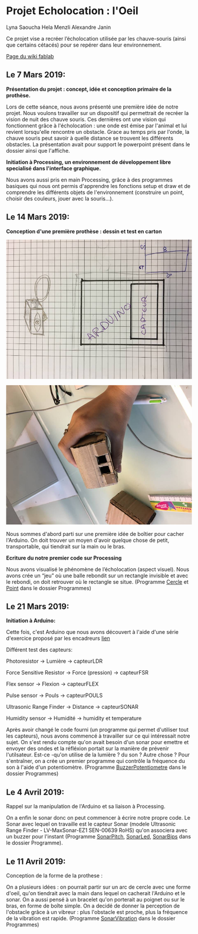 ﻿# Projet Echolocation : l'Oeil

Lyna Saoucha
Hela Menzli
Alexandre Janin

Ce projet vise a recréer l’écholocation utilisée par les chauve-souris (ainsi que certains cétacés) pour se repérer dans leur environnement.

[Page du wiki fablab](http://fablab.sorbonne-universites.fr/wiki/doku.php?id=wiki:projets:echolocation)

## Le 7 Mars 2019:

**Présentation du projet : concept, idée et conception primaire de la prothèse.**


Lors de cette séance, nous avons présenté une première idée de notre projet. Nous voulons travailler sur un dispositif qui permettrait de recréer la vision de nuit des chauve souris. Ces dernières ont une vision qui fonctionnent grâce à l'écholocation : une onde est émise par l'animal et lui revient lorsqu'elle rencontre un obstacle. Grace au temps pris par l'onde, la chauve souris peut savoir à quelle distance se trouvent les différents obstacles.
La présentation avait pour support le powerpoint présent dans le dossier ainsi que l'affiche.


**Initiation à Processing, un environnement de développement libre specialisé dans l'interface graphique.**


Nous avons aussi pris en main Processing, grâce à des programmes basiques qui nous ont permis d'apprendre les fonctions setup et draw et de comprendre les différents objets de l'environnement (construire un point, choisir des couleurs, jouer avec la souris...).

## Le 14 Mars 2019:

**Conception d'une première prothèse : dessin et test en carton**

![Dessin](https://github.com/alexandrejanin/echolocation/blob/master/DessinConception1.jpg)

![Test de maquette en carton](https://github.com/alexandrejanin/echolocation/blob/master/DessinConception2.jpg)

Nous sommes d'abord parti sur une première idée de boîtier pour cacher l'Arduino. On doit trouver un moyen d'avoir quelque chose de petit, transportable, qui tiendrait sur la main ou le bras.


**Ecriture du notre premier code sur Processing**


Nous avons visualisé le phénomène de l’écholocation (aspect visuel). Nous avons crée un “jeu” où une balle rebondit sur un rectangle invisible et avec le rebondi, on doit retrouver où le rectangle se situe.
(Programme [Cercle](https://github.com/alexandrejanin/echolocation/tree/master/Programmes/Cercle) et [Point](https://github.com/alexandrejanin/echolocation/tree/master/Programmes/Point) dans le dossier Programmes)



## Le 21 Mars 2019:

**Initiation à Arduino:**


Cette fois, c'est Arduino que nous avons découvert à l'aide d'une série d'exercice proposé par les encadreurs [lien](https://github.com/chevalvert/workshop-upmc-II/tree/master/2-Arduino)




Différent test des capteurs:


Photoresistor → Lumière → capteurLDR


Force Sensitive Resistor → Force (pression) → capteurFSR


Flex sensor → Flexion → capteurFLEX


Pulse sensor → Pouls → capteurPOULS


Ultrasonic Range Finder → Distance → capteurSONAR


Humidity sensor → Humidité → humidity et temperature


Après avoir changé le code fourni (un programme qui permet d'utiliser tout les capteurs), nous avons commencé à travailler sur ce qui intéressait notre sujet. On s'est rendu compte qu'on avait besoin d'un sonar pour emettre et envoyer des ondes et la réfléxion portait sur la manière de prévenir l'utilsateur. Est-ce -qu'on utilise de la lumière ? du son ? Autre chose ? Pour s'entraîner, on a crée un premier programme qui contrôle la fréquence du son à l'aide d'un potentiomètre. (Programme [BuzzerPotentiometre](https://github.com/alexandrejanin/echolocation/tree/master/Programmes/BuzzerPotentiometre) dans le dossier Programmes)



## Le 4 Avril 2019:

Rappel sur la manipulation de l'Arduino et sa liaison à Processing.




On a enfin le sonar donc on peut commencer à écrire notre propre code. Le Sonar avec lequel on travaille est le capteur Sonar (modele Ultrasonic Range Finder - LV-MaxSonar-EZ1 SEN-00639 RoHS) qu'on associera avec un buzzer pour l'instant (Programme [SonarPitch](https://github.com/alexandrejanin/echolocation/tree/master/Programmes/SonarPitch), [SonarLed](https://github.com/alexandrejanin/echolocation/tree/master/Programmes/SonarLed), [SonarBips](https://github.com/alexandrejanin/echolocation/tree/master/Programmes/SonarBips) dans le dossier Programme).

## Le 11 Avril 2019:

Conception de la forme de la prothese :


On a plusieurs idées : on pourrait partir sur un arc de cercle avec une forme d'oeil, qu'on tiendrait avec la main dans lequel on cacherait l'Arduino et le sonar. On a aussi pensé à un bracelet qu'on porterait au poignet ou sur le bras, en forme de boîte simple.
On a decidé de donner la perception de l'obstacle grâce à un vibreur : plus l'obstacle est proche, plus la fréquence de la vibration est rapide. (Programme [SonarVibration](http://wwww.github.com/alexandrejanin/echolocation/Programmes/SonarVibration) dans le dossier Programmes)
